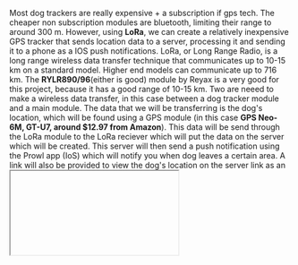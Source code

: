  
 Most dog trackers are really expensive + a subscription if gps tech. The cheaper non subscription modules are bluetooth, limiting their range to around 300 m. However, using **LoRa**, we can create a relatively inexpensive GPS tracker that sends location data to a server, processing it and sending it to a phone as a IOS push notifications. LoRa, or Long Range Radio, is a long range wireless data transfer technique that communicates up to 10-15 km on a standard model. Higher end models can communicate up to 716 km. The **RYLR890/96**(either is good) module by Reyax is a very good for this project, because it has a good range of 10-15 km. Two are neeed to make a wireless data transfer, in this case between a dog tracker module and a main module. The data that we will be transferring is the dog's location, which will be found using a GPS module (in this case **GPS Neo-6M, GT-U7, around $12.97 from Amazon**). This data will be send through the LoRa module to the LoRa reciever which will put the data on the server which will be created. This server will then send a push notification using the Prowl app (IoS) which will notify you when dog leaves a certain area. A link will also be provided to view the dog's location on the server link as an <iframe> of google maps with the dog as a point. The case to inclose the dog tracker will be 3-d printed (suprisingly, the cheapest option, around $3-4 for a good quality case). 

